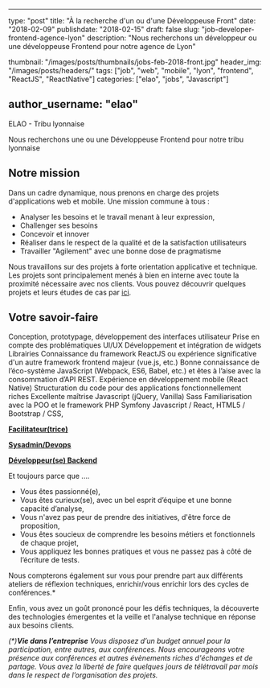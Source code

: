 ﻿
---
type:           "post"
title:          "À la recherche d'un ou d'une Développeuse Front"
date:           "2018-02-09"
publishdate:    "2018-02-15"
draft:          false
slug:           "job-developer-frontend-agence-lyon"
description:    "Nous recherchons un développeur ou une développeuse Frontend pour notre agence de Lyon"

thumbnail:      "/images/posts/thumbnails/jobs-feb-2018-front.jpg"
header_img:     "/images/posts/headers/"
tags:           ["job", "web", "mobile", "lyon", "frontend", "ReactJS", "ReactNative"]
categories:     ["elao", "jobs", "Javascript"]

author_username:    "elao"
---

ELAO - Tribu lyonnaise

Nous recherchons une ou une Développeuse Frontend pour notre tribu lyonnaise

## Notre mission

Dans un cadre dynamique, nous prenons en charge des projets  d'applications web et mobile. Une mission commune à tous :
- Analyser les besoins et le travail menant à leur expression,
- Challenger ses besoins
- Concevoir et innover
- Réaliser dans le respect de la qualité et de la satisfaction utilisateurs
- Travailler "Agilement" avec une bonne dose de pragmatisme

Nous travaillons sur des projets à forte orientation applicative et technique. Les projets sont principalement menés à bien en interne avec toute la proximité nécessaire avec nos clients.
Vous pouvez découvrir quelques projets et leurs études de cas par [ici](https://www.elao.com/fr/nos-experiences/). 

## Votre savoir-faire

Conception, prototypage, développement des interfaces utilisateur 
Prise en compte des problématiques UI/UX 
Développement et intégration de widgets 
Librairies
Connaissance du framework ReactJS ou expérience significative d'un autre framework frontend majeur (vue.js, etc.)
Bonne connaissance de l’éco-système JavaScript (Webpack, ES6, Babel, etc.) et êtes à l’aise avec la consommation d’API REST.
Expérience en développement mobile (React Native)
Structuration du code pour des applications fonctionnellement riches
Excellente maîtrise Javascript (jQuery, Vanilla)
Sass
Familiarisation avec la POO et le framework PHP Symfony
Javascript / React, 
HTML5 / Bootstrap / CSS, 

                  
[**Facilitateur(trice)**](/fr/elao/job-facilitateur-agence-lyon) 

[**Sysadmin/Devops**](/fr/elao/job-adminsys-agence-lyon) 

[**Développeur(se) Backend**](/fr/elao/job-developer-backend-agence-lyon)

Et toujours parce que ....
- Vous êtes passionné(e),
- Vous êtes curieux(se), avec un bel esprit d’équipe et une bonne capacité d’analyse,
- Vous n'avez pas peur de prendre des initiatives, d'être force de proposition, 
- Vous êtes soucieux de comprendre les besoins métiers et fonctionnels de chaque projet,
- Vous appliquez les bonnes pratiques et vous ne passez pas à côté de l’écriture de tests.

Nous compterons également sur vous pour prendre part aux différents ateliers de réflexion techniques, enrichir/vous enrichir lors des cycles de conférences.*

Enfin, vous avez un goût prononcé pour les défis techniques, la découverte des technologies émergentes et la veille et l'analyse technique en réponse aux besoins clients.

_(*)**Vie dans l’entreprise**_
_Vous disposez d’un budget annuel pour la participation, entre autres, aux conférences. Nous encourageons votre présence aux conférences et autres évènements riches d'échanges et de partage. 
Vous avez la liberté de faire quelques jours de télétravail par mois dans le respect de l’organisation des projets._
